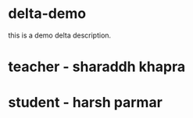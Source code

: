 # delta-demo

this is a demo delta description.

# teacher - sharaddh khapra

# student - harsh parmar
